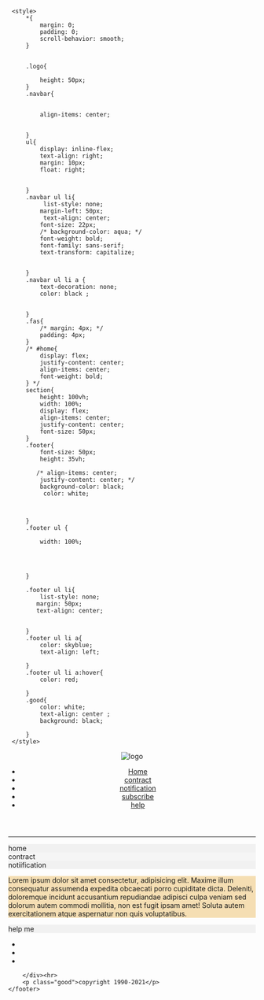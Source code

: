   <!DOCTYPE html>
 <html lang="en">
 <head>
     <meta charset="UTF-8">
     <meta http-equiv="X-UA-Compatible" content="IE=edge">
     <meta name="viewport" content="width=device-width, initial-scale=1.0">
     <title>Document</title>
     <!-- font awesome -->
     <link rel="stylesheet" href="https://cdnjs.cloudflare.com/ajax/libs/font-awesome/5.15.3/css/all.min.css">
    <link rel="stylesheet" href="hello.css">

     <style>
         *{
             margin: 0;
             padding: 0;
             scroll-behavior: smooth;
         }
          
          
         .logo{
             
             height: 50px;
         }
         .navbar{
              
              
             align-items: center;
             
             
         }
         ul{
             display: inline-flex;
             text-align: right;
             margin: 10px;
             float: right;
              
             
         }
         .navbar ul li{
              list-style: none;
             margin-left: 50px;
              text-align: center;
             font-size: 22px;
             /* background-color: aqua; */
             font-weight: bold;
             font-family: sans-serif;
             text-transform: capitalize;

             
         }
         .navbar ul li a {
             text-decoration: none;
             color: black ;


         }
         .fas{
             /* margin: 4px; */
             padding: 4px;
         }
         /* #home{
             display: flex;
             justify-content: center;
             align-items: center;
             font-weight: bold;
         } */
         section{
             height: 100vh;
             width: 100%;
             display: flex;
             align-items: center;
             justify-content: center;
             font-size: 50px;
         }
         .footer{
             font-size: 50px;
             height: 35vh;
              
            /* align-items: center;
             justify-content: center; */
             background-color: black;
              color: white;
              
               
                
         }
         .footer ul {
              
             width: 100%;
             
              
            
             
         }
         
         .footer ul li{
             list-style: none;
            margin: 50px;
            text-align: center;
             
             
         }
         .footer ul li a{
             color: skyblue;
             text-align: left;
             
         }
         .footer ul li a:hover{
             color: red;
            
         }
         .good{
             color: white;
             text-align: center ;
             background: black;
             
         }
     </style>
 </head>
 <body>
     <header>
         <div class="main">
             <nav>
                 <img class="logo" src="Logo.jpg" alt="logo">
                 <span class="navbar">
                     <ul>
                         <li><a href="#home"><i class="fas fa-home"></i>Home</a></li>
                         <li><a href="#contract"><i class="fas fa-users"></i>contract</a></li>
                         <li><a href="#info"><i class="fas fa-users"></i>notification</a></li>
                         <li><a href="#sub"><i class="fas fa-phone-alt"></i>subscribe</a></li>
                         <li><a href="#help"><i class="fas fa-users"></i>help</a></li>
                     </ul>
                 </span>
             </nav>
         </div>
     </header><hr>
     <section id="home" style="background-color: #f1f1f1;">home</section>
     <section id="contract" style="background-color: whitesmoke;">contract</section>
     <section id="info" style="background-color: #f1f1f1;">notiification</section>
     <section id="sub" style="background-color: wheat;"><p>
         Lorem ipsum dolor sit amet consectetur, adipisicing elit. Maxime illum consequatur assumenda expedita obcaecati porro cupiditate dicta. Deleniti, doloremque incidunt accusantium repudiandae adipisci culpa veniam sed dolorum autem commodi mollitia, non est fugit ipsam amet! Soluta autem exercitationem atque aspernatur non quis voluptatibus.
     </p></section>
     <section id="help" style="background-color: #f1f1f1;">help me</section>
     <footer>
        <div class="footer">
            <ul>
                <li><a href="#"><i class="fab fa-facebook-square"></a></i></li>
                <li><a href="#"><i class="fab fa-twitter"></a></i></li>
                <li><a href="#"><i class="fab fa-telegram-plane"></i></a></li>
            </ul>
             
        </div><hr>
        <p class="good">copyright 1990-2021</p>
    </footer>
 </body>
 </html>
